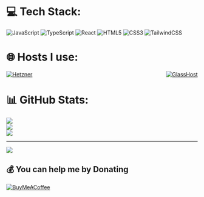 <!-- # Spotify Stats
![Alt text](https://spotify-recently-played-readme.vercel.app/api?user=6tvbnbu8qq4eggs9koed1o732) -->
# 💻 Tech Stack:
![JavaScript](https://img.shields.io/badge/javascript-%23323330.svg?style=for-the-badge&logo=javascript&logoColor=%23F7DF1E) ![TypeScript](https://img.shields.io/badge/typescript-%23007ACC.svg?style=for-the-badge&logo=typescript&logoColor=white) ![React](https://img.shields.io/badge/react-%2320232a.svg?style=for-the-badge&logo=react&logoColor=%2361DAFB) ![HTML5](https://img.shields.io/badge/html5-%23E34F26.svg?style=for-the-badge&logo=html5&logoColor=white) ![CSS3](https://img.shields.io/badge/css3-%231572B6.svg?style=for-the-badge&logo=css3&logoColor=white) ![TailwindCSS](https://img.shields.io/badge/tailwindcss-%2338B2AC.svg?style=for-the-badge&logo=tailwind-css&logoColor=white)
# 🌐 Hosts I use:
<div style="display: flex; justify-content: space-between;">
    <a href="https://hetzner.com">
        <img src="https://img.shields.io/badge/HETZNER-%23FF0000.svg?style=for-the-badge&logo=hetzner&logoColor=%23FFFFFF" alt="Hetzner">
    </a>
    <a href="https://billing.glasshost.net/aff.php?aff=16">
        <img src="https://img.shields.io/badge/GlassHost-%23FF0000.svg?style=for-the-badge&logo=glasshost&logoColor=%23FFFFFF" alt="GlassHost">
    </a>
</div>

# 📊 GitHub Stats:
![](https://readme.github.joshsevero.dev/api?username=DIVISIONSolar&theme=tokyonight&hide_border=false&include_all_commits=true&count_private=false)<br/>
![](https://github-readme-streak-stats.herokuapp.com/?user=DIVISIONSolar&theme=tokyonight&hide_border=false)<br/>
![](https://readme.github.joshsevero.dev/api/top-langs/?username=DIVISIONSolar&theme=tokyonight&hide_border=false&include_all_commits=true&count_private=false&layout=compact)

---
[![](https://visitcount.itsvg.in/api?id=DIVISIONSolar&label=Profile%20Views&color=12&icon=3&pretty=true)](https://visitcount.itsvg.in)

## 💰 You can help me by Donating
  [![BuyMeACoffee](https://img.shields.io/badge/Buy%20Me%20a%20Coffee-ffdd00?style=for-the-badge&logo=buy-me-a-coffee&logoColor=black)](https://buymeacoffee.com/joshsevero) 

